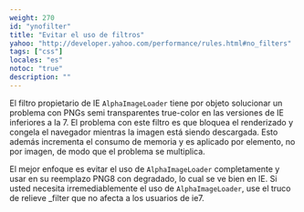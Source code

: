 ```yaml
---
weight: 270
id: "ynofilter"
title: "Evitar el uso de filtros"
yahoo: "http://developer.yahoo.com/performance/rules.html#no_filters"
tags: ["css"]
locales: "es"
notoc: "true"
description: ""
---
```


El filtro propietario de IE `AlphaImageLoader` tiene por objeto solucionar un problema con PNGs semi transparentes true-color en las versiones de IE inferiores a la 7. El problema con este filtro es que bloquea el renderizado y congela el navegador mientras la imagen está siendo descargada. Esto además incrementa el consumo de memoria y es aplicado por elemento, no por imagen, de modo que el problema se multiplica.

El mejor enfoque es evitar el uso de `AlphaImageLoader` completamente y usar en su reemplazo PNG8 con degradado, lo cual se ve bien en IE. Si usted necesita irremediablemente el uso de `AlphaImageLoader`, use el truco de relieve _filter que no afecta a los usuarios de ie7.